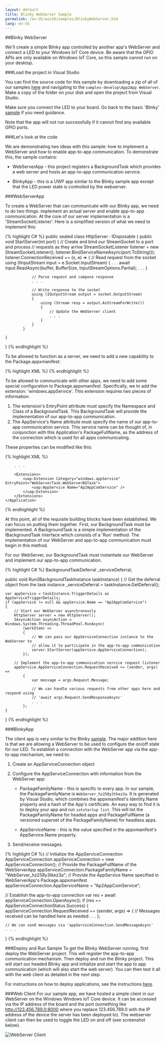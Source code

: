 ```yaml
---
layout: default
title: Blinky WebServer Sample
permalink: /en-US/win10/samples/BlinkyWebServer.htm
lang: en-US
---
```


##Blinky WebServer

We'll create a simple Blinky app controlled by another app's WebServer and connect a LED to your Windows IoT Core device.  Be aware that the GPIO APIs are
only available on Windows IoT Core, so this sample cannot run on your desktop.


###Load the project in Visual Studio

You can find the source code for this sample by downloading a zip of all of our samples [here](https://github.com/ms-iot/samples/archive/develop.zip) and navigating to the `samples-develop\App2App WebServer`.  Make a copy of the folder on your disk and open the
project from Visual Studio.

Make sure you connect the LED to your board. Go back to the basic 'Blinky' [sample]({{site.baseurl}}/{{page.lang}}/win10/samples/Blinky.htm) if you need guidance.

Note that the app will not run successfully if it cannot find any available GPIO ports.

###Let's look at the code

We are demonstrating two ideas with this sample: how to implement a WebServer and how to enable app-to-app communication.  To demonstrate
this, the sample contains:

* WebServerApp - this project registers a BackgroundTask which provides a web server and hosts an app-to-app communication service.

* BlinkyApp - this is a UWP app similar to the Blinky sample app except that the LED power state is controlled by the webserver.


###WebServerApp

To create a WebServer that can communicate with our Blinky app, we need to do two things:  implement an actual
server and enable app-to-app communication.  At the core of our server implementation is a 'StreamSocketListener'.
Here is a simplified version of what we need to implement this:

{% highlight C# %}
public sealed class HttpServer : IDisposable
{
    public void StartServer(int port)
    {
        // Create and bind our StreamSocket to a port and process
        // requests as they arrive
        StreamSocketListener listener = new StreamSocketListener();
        listener.BindServiceNameAsync(port.ToString());
        listener.ConnectionReceived += (s, e) =>
            {
                // Read request from the socket
                using (IInputStream input = e.Socket.InputStream)
                {
                    . . .
                    await input.ReadAsync(buffer, BufferSize, InputStreamOptions.Partial);
                    . . .
                }

                // Parse request and compose response
                . . .

                // Write response to the socket
                using (IOutputStream output = socket.OutputStream)
                {
                    using (Stream resp = output.AsStreamForWrite())
                    {
                        // Update the WebServer client
                        . . .
                    }
                }
            }

    }
}
{% endhighlight %}

To be allowed to function as a server, we need to add a new capability to the Package.appxmanifest:

{% highlight XML %}
<Capabilities>
    <Capability Name="internetClient" />
    <Capability Name="internetClientServer" />
</Capabilities>
{% endhighlight %}


To be allowed to communicate with other apps, we need to add some special configuration to Package.appxmanifest.  Specifically, we to
add the extension: 'windows.appService'.  This extension requires two pieces of information:

1. The extension's EntryPoint attribute must specify the Namespace and Class of a BackgroundTask.  This BackgroundTask will provide
the implementation of our app-to-app communication.
2. The AppService's Name attribute must specify the name of our app-to-app communication service.  This service name can
be thought of, in conjunction with this Application's PackageFullName, as the address of the connection which is used for all
apps communicating.

These properties can be modified like this:

{% highlight XML %}
<Applications>
    <Application Id="App">

        . . .

        <Extensions>
            <uap:Extension Category="windows.appService" EntryPoint="WebServerTask.WebServerBGTask">
                <uap:AppService Name="Ap2AppComService" />
            </uap:Extension>
        </Extensions>
    </Application>
</Applications>
{% endhighlight %}


At this point, all of the requisite building blocks have been established.  We can focus on putting them together.  First, our
BackgroundTask must be implemented.  A BackgroundTask is a simple implementation of the IBackgroundTask interface which consists
of a 'Run' method.  The implementation of our WebServer and app-to-app communication must begin in this method.

For our WebServer, our BackgroundTask must instantiate our WebServer and implement our app-to-app communication.

{% highlight C# %}
BackgroundTaskDeferral _serviceDeferral;

public void Run(IBackgroundTaskInstance taskInstance)
{
    // Get the deferral object from the task instance
    _serviceDeferral = taskInstance.GetDeferral();

    var appService = taskInstance.TriggerDetails as AppServiceTriggerDetails;
    if (appService != null && appService.Name == "Ap2AppComService")
    {
        // Start our WebServer asynchronously
        HttpServer server = new HttpServer();
        IAsyncAction asyncAction = Windows.System.Threading.ThreadPool.RunAsync(
            (workItem) =>
            {
                // We can pass our AppServiceConnection instance to the WebServer to
                // allow it to participate in the app-to-app communication
                server.StartServer(appService.AppServiceConnection);
            });

        // Implement the app-to-app communication service request listener
        appService.AppServiceConnection.RequestReceived += (sender, args) =>
            {
                var message = args.Request.Message;

                // We can handle various requests from other apps here and respond using
                // 'await args.Request.SendResponseAsync'
                . . .
            };
    }
}
{% endhighlight %}


###BlinkyApp

The client app is very similar to the Blinky [sample]({{site.baseurl}}/{{page.lang}}/win10/samples/Blinky.htm).  The major addition here is that we are allowing a WebServer to
be used to configure the on/off state for our LED.  To establish a connection with the WebServer app via the app-to-app mechanism, we
need to:

1. Create an AppServiceConnection object

2. Configure the AppServiceConnection with information from the WebServer app:

    * PackageFamilyName - this is specific to every app.  In our sample, the PackageFamilyName is `WebServer_hz258y3tkez3a`.  It is generated by Visual Studio, which combines the appxmanifest's Identity.Name property and a hash of the App's certificate.  An easy way to find it is to deploy your app and run `iotstartup list`.  This will list the PackageFamilyName for headed apps and PackageFullName (a versioned superset of the PackageFamilyName) for headless apps.

    * AppServiceName - this is the value specified in the appxmanifest's AppService.Name property.

3. Send/receive messages.

{% highlight C# %}
// Initialize the AppServiceConnection
AppServiceConnection appServiceConnection = new AppServiceConnection();
// Provide the PackageFullName of the WebServerApp
appServiceConnection.PackageFamilyName = "WebServer_hz258y3tkez3a";
// Provide the AppService Name specified in WebServerApp's Package.appxmanifest
appServiceConnection.AppServiceName = "Ap2AppComService";

// Establish the app-to-app connection
var res = await appServiceConnection.OpenAsync();
if (res == AppServiceConnectionStatus.Success)
{
    appServiceConnection.RequestReceived += (sender, args) =>
        {
            // Messages received can be handled here as needed
            . . .
        };

    // We can send messages via 'appServiceConnection.SendMessageAsync'
    . . .
}
{% endhighlight %}

###Deploy and Run Sample
To get the Blinky WebServer running, first deploy the WebServer project.  This will register the app-to-app communication mechanism.  Then deploy and run the Blinky project.  This will start our headed Blinky app and initialize and start the app to app communication (which will also start the web server).  You can then test it all with the web client as detailed in the next step.

For instructions on how to deploy applications, see the instructions [here]({{site.baseurl}}/{{page.lang}}/win10/AppDeployment.htm#csharp).

###Web Client
For our sample app, we have hosted a simple client in our WebServer on the Windows Windows IoT Core device. It can be accessed via the IP address
of the board and the port (something like http://123.456.789.0:8000 where you replace 123.456.789.0 with the IP address
of the device the server has been deployed to). The webserver client can then be used to toggle the LED on and off
(see screenshot below).

![WebServer Client]({{site.baseurl}}/Resources/images/WebServer/webserver_client.png)
